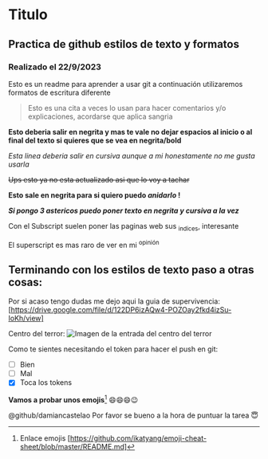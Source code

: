 # Titulo

## Practica de github estilos de texto y formatos

### Realizado el 22/9/2023

Esto es un readme para aprender a usar git a continuación utilizaremos formatos de escritura diferente

> Esto es una cita a veces lo usan para hacer comentarios y/o explicaciones, acordarse que aplica sangria

**Esto deberia salir en negrita y mas te vale no dejar espacios al inicio o al final del texto si quieres que se vea en negrita/bold**

*Esta linea deberia salir en cursiva aunque a mi honestamente no me gusta usarla*

~~Ups esto ya no esta actualizado asi que lo voy a tachar~~

**Esto sale en negrita para si quiero puedo _anidarlo_ !**

***Si pongo 3 astericos puedo poner texto en negrita y cursiva a la vez***

Con el Subscript suelen poner las paginas web sus <sub>indices</sub>, interesante

El superscript es mas raro de ver en mi <sup>opinión</sup>

## Terminando con los estilos de texto paso a otras cosas:

Por si acaso tengo dudas me dejo aqui la guia de supervivencia: [https://drive.google.com/file/d/122DP6izAQw4-POZOay2fkd4izSu-IoKh/view]



Centro del terror:
![Imagen de la entrada del centro del terror](https://www.paxinasgalegas.es/imagenes/daniel-castelao_img127600t0m0w1600h800.jpg)



Como te sientes necesitando el token para hacer el push en git:

- [ ] Bien
- [ ] Mal
- [X] Toca los tokens

**Vamos a probar unos emojis**[^1]
:smile::smile::smile::wink:


@github/damiancastelao Por favor se bueno a la hora de puntuar la tarea 	:innocent:


[^1]: Enlace emojis [https://github.com/ikatyang/emoji-cheat-sheet/blob/master/README.md]


